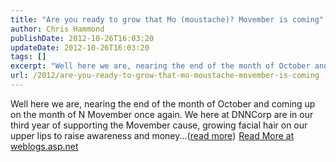 ```yaml
---
title: "Are you ready to grow that Mo (moustache)? Movember is coming"
author: Chris Hammond
publishDate: 2012-10-26T16:03:20
updateDate: 2012-10-26T16:03:20
tags: []
excerpt: "Well here we are, nearing the end of the month of October and coming up on the month of N Movember once again. We here at DNNCorp are in our third year of supporting the Movember cause, growing facial hair on our upper lips to raise awareness and money...(read more)"
url: /2012/are-you-ready-to-grow-that-mo-moustache-movember-is-coming  # Use the generated URL with year
---
```

Well here we are, nearing the end of the month of October and coming up on the month of N Movember once again. We here at DNNCorp are in our third year of supporting the Movember cause, growing facial hair on our upper lips to raise awareness and money...(<a href="https://weblogs.asp.net/christoc/archive/2012/10/26/are-you-ready-to-grow-that-mo-moustache-movember-is-coming.aspx">read more</a>)<img src="https://weblogs.asp.net/aggbug.aspx?PostID=9221467" width="1" height="1"> <a href="https://weblogs.asp.net/christoc/archive/2012/10/26/are-you-ready-to-grow-that-mo-moustache-movember-is-coming.aspx">Read More at weblogs.asp.net</a>
